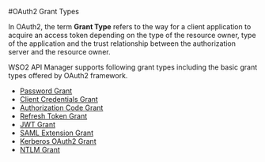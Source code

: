 #OAuth2 Grant Types


In OAuth2, the term **Grant Type** refers to the way for a client application to acquire an access token depending on the type of the resource owner, type of the application and the trust relationship between the authorization server and the resource owner. 

WSO2 API Manager supports following grant types including the basic grant types offered by OAuth2 framework. 

- [Password Grant]({{base_path}}/manage-apis/design/api-security/oauth2/grant-types/password-grant)
- [Client Credentials Grant]({{base_path}}/manage-apis/design/api-security/oauth2/grant-types/client-credentials-grant)
- [Authorization Code Grant]({{base_path}}/manage-apis/design/api-security/oauth2/grant-types/authorization-code-grant)
- [Refresh Token Grant]({{base_path}}/manage-apis/design/api-security/oauth2/grant-types/refresh-token-grant)
- [JWT Grant]({{base_path}}/manage-apis/design/api-security/oauth2/grant-types/jwt-grant)
- [SAML Extension Grant]({{base_path}}/manage-apis/design/api-security/oauth2/grant-types/saml-extension-grant)
- [Kerberos OAuth2 Grant]({{base_path}}/manage-apis/design/api-security/oauth2/grant-types/kerberos-oauth2-grant) 
- [NTLM Grant]({{base_path}}/manage-apis/design/api-security/oauth2/grant-types/ntlm-grant)
